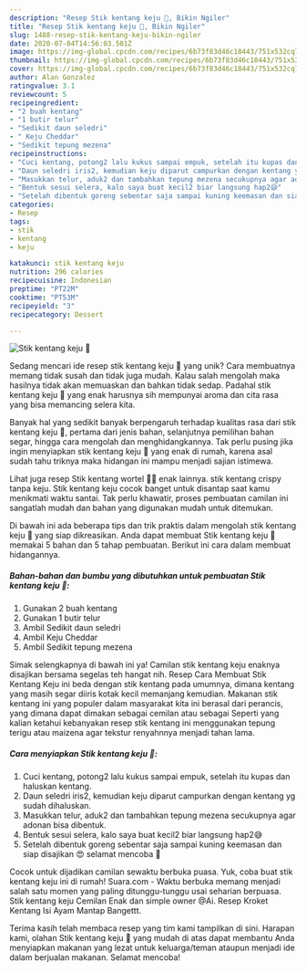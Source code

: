 ```yaml
---
description: "Resep Stik kentang keju 🥔, Bikin Ngiler"
title: "Resep Stik kentang keju 🥔, Bikin Ngiler"
slug: 1488-resep-stik-kentang-keju-bikin-ngiler
date: 2020-07-04T14:56:03.501Z
image: https://img-global.cpcdn.com/recipes/6b73f83d46c18443/751x532cq70/stik-kentang-keju-🥔-foto-resep-utama.jpg
thumbnail: https://img-global.cpcdn.com/recipes/6b73f83d46c18443/751x532cq70/stik-kentang-keju-🥔-foto-resep-utama.jpg
cover: https://img-global.cpcdn.com/recipes/6b73f83d46c18443/751x532cq70/stik-kentang-keju-🥔-foto-resep-utama.jpg
author: Alan Gonzalez
ratingvalue: 3.1
reviewcount: 5
recipeingredient:
- "2 buah kentang"
- "1 butir telur"
- "Sedikit daun seledri"
- " Keju Cheddar"
- "Sedikit tepung mezena"
recipeinstructions:
- "Cuci kentang, potong2 lalu kukus sampai empuk, setelah itu kupas dan haluskan kentang."
- "Daun seledri iris2, kemudian keju diparut campurkan dengan kentang yg sudah dihaluskan."
- "Masukkan telur, aduk2 dan tambahkan tepung mezena secukupnya agar adonan bisa dibentuk."
- "Bentuk sesui selera, kalo saya buat kecil2 biar langsung hap2😅"
- "Setelah dibentuk goreng sebentar saja sampai kuning keemasan dan siap disajikan 😍 selamat mencoba 🥰"
categories:
- Resep
tags:
- stik
- kentang
- keju

katakunci: stik kentang keju 
nutrition: 296 calories
recipecuisine: Indonesian
preptime: "PT22M"
cooktime: "PT53M"
recipeyield: "3"
recipecategory: Dessert

---
```



![Stik kentang keju 🥔](https://img-global.cpcdn.com/recipes/6b73f83d46c18443/751x532cq70/stik-kentang-keju-🥔-foto-resep-utama.jpg)

Sedang mencari ide resep stik kentang keju 🥔 yang unik? Cara membuatnya memang tidak susah dan tidak juga mudah. Kalau salah mengolah maka hasilnya tidak akan memuaskan dan bahkan tidak sedap. Padahal stik kentang keju 🥔 yang enak harusnya sih mempunyai aroma dan cita rasa yang bisa memancing selera kita.

Banyak hal yang sedikit banyak berpengaruh terhadap kualitas rasa dari stik kentang keju 🥔, pertama dari jenis bahan, selanjutnya pemilihan bahan segar, hingga cara mengolah dan menghidangkannya. Tak perlu pusing jika ingin menyiapkan stik kentang keju 🥔 yang enak di rumah, karena asal sudah tahu triknya maka hidangan ini mampu menjadi sajian istimewa.

Lihat juga resep Stik kentang wortel 🥔🥕 enak lainnya. stik kentang crispy tanpa keju. Stik kentang keju cocok banget untuk disantap saat kamu menikmati waktu santai. Tak perlu khawatir, proses pembuatan camilan ini sangatlah mudah dan bahan yang digunakan mudah untuk ditemukan.


Di bawah ini ada beberapa tips dan trik praktis dalam mengolah stik kentang keju 🥔 yang siap dikreasikan. Anda dapat membuat Stik kentang keju 🥔 memakai 5 bahan dan 5 tahap pembuatan. Berikut ini cara dalam membuat hidangannya.

<!--inarticleads1-->

##### Bahan-bahan dan bumbu yang dibutuhkan untuk pembuatan Stik kentang keju 🥔:

1. Gunakan 2 buah kentang
1. Gunakan 1 butir telur
1. Ambil Sedikit daun seledri
1. Ambil  Keju Cheddar
1. Ambil Sedikit tepung mezena


Simak selengkapnya di bawah ini ya! Camilan stik kentang keju enaknya disajikan bersama segelas teh hangat nih. Resep Cara Membuat Stik Kentang Keju ini beda dengan stik kentang pada umumnya, dimana kentang yang masih segar diiris kotak kecil memanjang kemudian. Makanan stik kentang ini yang populer dalam masyarakat kita ini berasal dari perancis, yang dimana dapat dimakan sebagai cemilan atau sebagai Seperti yang kalian ketahui kebanyakan resep stik kentang ini menggunakan tepung terigu atau maizena agar tekstur renyahnnya menjadi tahan lama. 

<!--inarticleads2-->

##### Cara menyiapkan Stik kentang keju 🥔:

1. Cuci kentang, potong2 lalu kukus sampai empuk, setelah itu kupas dan haluskan kentang.
1. Daun seledri iris2, kemudian keju diparut campurkan dengan kentang yg sudah dihaluskan.
1. Masukkan telur, aduk2 dan tambahkan tepung mezena secukupnya agar adonan bisa dibentuk.
1. Bentuk sesui selera, kalo saya buat kecil2 biar langsung hap2😅
1. Setelah dibentuk goreng sebentar saja sampai kuning keemasan dan siap disajikan 😍 selamat mencoba 🥰


Cocok untuk dijadikan camilan sewaktu berbuka puasa. Yuk, coba buat stik kentang keju ini di rumah! Suara.com - Waktu berbuka memang menjadi salah satu momen yang paling ditunggu-tunggu usai seharian berpuasa. Stik kentang keju Cemilan Enak dan simple owner @Ai. Resep Kroket Kentang Isi Ayam Mantap Bangettt. 

Terima kasih telah membaca resep yang tim kami tampilkan di sini. Harapan kami, olahan Stik kentang keju 🥔 yang mudah di atas dapat membantu Anda menyiapkan makanan yang lezat untuk keluarga/teman ataupun menjadi ide dalam berjualan makanan. Selamat mencoba!
